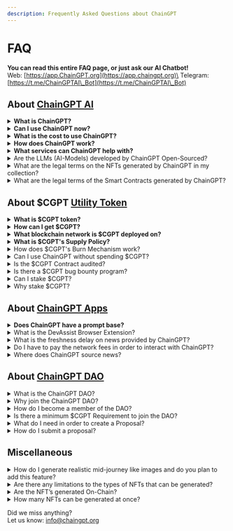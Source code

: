 ```yaml
---
description: Frequently Asked Questions about ChainGPT
---
```


# FAQ

**You can read this entire FAQ page, or just ask our AI Chatbot!**\
Web: [https://app.ChainGPT.org](https://app.chaingpt.org)\
Telegram: [https://t.me/ChainGPTAI\_Bot](https://t.me/ChainGPTAI\_Bot)

## About [ChainGPT AI](https://docs.chaingpt.org/overview/i.-introduction)

<details>

<summary><strong>What is ChainGPT?</strong> </summary>

ChainGPT is a cutting-edge AI infrastructure focused on developing AI-enhanced solutions for the Web3, Blockchain, and Cryptocurrency sectors. It aims to make the decentralized digital space more accessible and efficient for users and startups by offering a suite of AI-powered tools and applications tailored for the evolving digital landscape.

</details>

<details>

<summary><strong>Can I use ChainGPT now?</strong></summary>

Yes ChainGPT AI products are fully available!

* Crypto AI Hub (most AI tools are here): [https://app.chaingpt.org](broken-reference)
* ChainGPT's AI NFT Generator: [https://nft.chaingpt.org ](https://nft.chaingpt.org)
* ChainGPT Pad: [https://pad.chaingpt.org](https://pad.chaingpt.org)
* ChainGPT Chatbot on Telegram: [https://t.me/chaingptai\_bot](https://t.me/chaingptai\_bot)

_More info about our AI Tools can be found here:_ [_https://www.chaingpt.org_ ](https://www.chaingpt.org)

</details>

<details>

<summary><strong>What is the cost to use ChainGPT?</strong></summary>

1. **Free Plan**: Provides limited access to certain AI tools and solutions at no cost. This includes:
   * General AI Model
   * AI News Model
   * Ask Crypto People
   * AI NFT Generator (Single-NFT)\

2. **PPP (Pay-Per-Prompt) Plan**: Users pay for AI tools based on their usage without any commitment. The costs for specific tools are:
   * AI NFT Generator (Multi-NFT): 2 CGPTc per NFT
   * Smart-Contract Auditor: 5 CGPTc per request
   * Smart-Contract Generator: 1 CGPTc per request
   * AI Trading Assistant: 1 CGPTc per request\

3. **Freemium Plan**: This plan is exclusively for diamond tier members who have staked CGPT tokens and earned over 200,000 CGPTsp. Freemium users receive a monthly balance of 20,000 CGPTc to spend on AI tools. This balance resets every 30 days. The plan includes:
   * All features from the PPP plan.
   * Usage of premium tools for free within the monthly 20,000 CGPTc limit.
   * Access to DAO for proposal creation and voting.

Please note that while users have a CGPTc balance to spend for the Freemium plan, the tools themselves are free up to the monthly limit.

</details>

<details>

<summary><strong>How does ChainGPT work?</strong></summary>

ChainGPT is a sophisticated AI platform crafted explicitly for Web3, Blockchain, and Cryptocurrency. Leveraging state-of-the-art AI techniques, it offers a suite of tools and applications tailored to the dynamic digital age. Depending on their needs, users can opt for the Free, PPP (Pay-Per-Prompt), or Freemium plans to tap into robust solutions, such as smart-contract generation, AI-based NFT creation, and trading aids. The plan choice dictates whether users can freely access tools, pay as they use, or enjoy premium features up to a monthly allowance. Additionally, ChainGPT's token system, represented by CGPT, provides added dimensions like staking and exclusive access, driven by accrued staking points (CGPTsp). With its holistic approach, ChainGPT is set on democratizing AI-enhanced tools for individuals, startups, and established entities in the decentralized web sphere.



**Explore ChainGPT offerings:**

* **Crypto AI Hub**: Dive into our core AI tools at [app.chaingpt.org](https://app.chaingpt.org/)
* **AI NFT Generator**: Craft unique NFTs at [nft.chaingpt.org](https://nft.chaingpt.org/)
* **ChainGPT Pad**: Visit our launchpad at [pad.chaingpt.org](https://pad.chaingpt.org/)
* **ChainGPT Chatbot**: Engage with us on Telegram at [t.me/chaingptai\_bot](https://t.me/chaingptai\_bot)

</details>

<details>

<summary><strong>What services can ChainGPT help with?</strong></summary>

ChainGPT stands at the intersection of AI and the Web3, Blockchain, and Cryptocurrency realms, offering a plethora of AI-powered tools tailored for both retail users and enterprises. Here's a snapshot of the services and solutions offered by ChainGPT:

* ChainGPT AI Chatbot (Telegram, Discord, Web)
* ChainGPT AI on Telegram (@ChainGPTAI\_Bot)
* AI-Generated News
* Smart-Contracts Generator
* Smart-Contracts Auditor
* AI NFT Generator
* AI Trading Assistant
* AI-Powered Security Extension
* AI Blockchain Analytics
* ChainGPT Pad
* ChainGPT Labs (we invest in AI!)
* Incubation Program for AI Startups

Beyond these specific tools and solutions, ChainGPT promotes open technologies, allowing Web3 companies to access our API & SDKs. This approach ensures that our advancements benefit the broader ecosystem, rather than being siloed.

Supporting this extensive ecosystem is the $CGPT utility token, which not only forms the infrastructural backbone but also bestows numerous benefits on its holders, such as DAO voting rights, staking privileges, and special access to AI tools.

With a robust user base, partnerships with leading Web3 companies, and recognition through various awards and grants, ChainGPT remains committed to pushing the boundaries of AI in the decentralized digital space.

For a deeper dive into our services or to engage with our community, you can explore our website, check out our Crypto AI Hub, or join the conversation on platforms like Twitter, Telegram, and Discord.

</details>

<details>

<summary>Are the LLMs (AI-Models) developed by ChainGPT Open-Sourced?</summary>

No, the LLMs (AI-Models) developed by ChainGPT are not open-sourced. However, ChainGPT is committed to fostering innovation and collaboration within the community. While the underlying models aren't open-sourced, ChainGPT ensures that other projects, startups, and enterprises can easily and affordably access all ChainGPT-developed products and LLMs through SDK & API access.

</details>

<details>

<summary>What are the legal terms on the NFTs generated by ChainGPT in my collection?</summary>

Once an NFT is minted, it becomes a form of digital property owned by the minting account On-Chain, ChainGPT does not have any claims to the work. Regarding legal ramifications, all work is subject to the individual laws of the jurisdictions in which users reside.

</details>

<details>

<summary>What are the legal terms of the Smart Contracts generated by ChainGPT?</summary>

Smart contracts that are generated by ChainGPT’s AI are fully owned by the user. Legality relating to IP such as copyrights, trademarks, and so on is subject to the laws of the jurisdiction in which the user is residing.

</details>



## About $CGPT [Utility Token](https://docs.chaingpt.org/overview/iv.-cgpt-utility-token)

<details>

<summary><strong>What is $CGPT token?</strong> </summary>

$CGPT, or ChainGPT Token, is the utility token powering the ChainGPT ecosystem. ChainGPT is a futuristic AI chatbot designed to assist individuals, developers, and businesses with anything related to Blockchain Technology and Cryptocurrencies.&#x20;

**Some of the key features and use cases of $CGPT token include:**

1\. Access to ChainGPT services: Token holders can use $CGPT to access various ChainGPT services such as AI-generated news, AI smart contract generator and auditor tools, AI NFT Generator, Launchpad, and more.

2\. Staking and Farming: Users can stake and farm their $CGPT tokens.

3\. Governance: $CGPT token holders have governance rights, allowing them to participate in voting on important decisions and proposals related to the development and future of ChainGPT.

4\. Discounts and exclusive features: Holding $CGPT tokens may grant users discounts on certain services within the ChainGPT ecosystem and access to exclusive features.

The total supply of CGPT is 1 billion (1,000,000,000) tokens. It is currently deployed on the BSC (Binance Smart Chain) network, with plans to expand to other networks like Ethereum, Polygon Matic, Avalanche, and more in the future.

</details>

<details>

<summary><strong>How can I get $CGPT?</strong> </summary>

There are two ways to acquire $CGPT tokens, buying and earning. \
\
Buying: $CGPT is listed across a multitude of partnering exchanges (CEX and DEX), for a list of all tradeable markets please check [here](https://coinmarketcap.com/currencies/chaingpt/#Markets). \
\
Earning: ChainGPT is constantly hosting trading competitions with $CGPT incentives.

Please ensure you're using the correct smart contract address for CGPT when interacting with decentralized exchanges: 0x9840652DC04fb9db2C43853633f0F62BE6f00f98. Always double-check the contract address to avoid scams or fake tokens.

</details>

<details>

<summary><strong>What blockchain network is $CGPT deployed on?</strong></summary>

The $CGPT token is a BEP-20 standard token on the Binance smart chain. It has also been deployed on the Ethereum network as an ERC-20. As the project continues to mature, the token will be bridged over to other EVM-compatible chains.

</details>

<details>

<summary><strong>What is $CGPT's Supply Policy?</strong></summary>

Fixed maximum supply with deflation via burn.

</details>

<details>

<summary>How does $CGPT's Burn Mechanism work? </summary>

The $CGPT token incorporates a burn mechanism as a pivotal element of its economic policy, aiming to systematically reduce the circulating supply and induce scarcity. Here's how it operates within the ChainGPT ecosystem:

1. **Burning Process**: Tokens are permanently removed from the circulating supply by sending them to a non-spendable, void address on the Binance Smart Chain (BSC) - `0x0000000000000000000000000000000000000000`.
2. **Application**: Every commercial-grade transaction within ChainGPT has a burn component, ensuring that every user interaction directly contributes to the health and growth of the $CGPT ecosystem.
3. **Key Burn Touchpoints**:
   * **Prompt Marketplace**: All fees are subjected to a 100% burn, ensuring they are entirely removed from circulation.
   * **Chatbot & Tools**: 50% of the fees from the Chatbot and related AI tools are burned, with the other half allocated to the ChainGPT Foundation and DAO Treasury.
   * **AI NFT Generator (NFT Gen)**: 50% of the associated fees are burned, while the remainder is split between the ChainGPT Foundation and DAO Treasury.
   * **ChainGPT Pad**: For every Initial Dex Offering (IDO) hosted on the ChainGPT Pad, 1% of the raised amount is utilized to buy back $CGPT tokens from the market and burn them.
   * **Whitelabel Solutions**: When other companies or projects purchase whitelabel solutions or licenses from ChainGPT, 10% of the total transaction value is used for a $CGPT market buy-back and burn.
   * **ChainGPT NFT Collection Sales**: For direct NFT sales by ChainGPT, 20% of the proceeds go towards buying back and burning $CGPT tokens.
4. **Token Allocation**: Any $CGPT tokens reverted to ChainGPT or the DAO are evenly distributed between them. These funds are reinvested in development, marketing, community engagement, and other initiatives to further ChainGPT's growth.
5. **Impact Thesis**: The deliberate reduction of circulating tokens amplifies scarcity, boosting market velocity and potentially exerting a positive influence on the token's valuation.

\


</details>

<details>

<summary>Can I use ChainGPT without spending $CGPT?</summary>

Yes, ChainGPT offers multiple ways to access its utilities without directly spending $CGPT. You can leverage the "Freemium" model by staking CGPT, which provides enhanced AI access at no additional cost. Alternatively, if you prefer not to stake, ChainGPT provides a "Pay-Per-Usage" option, or you can explore a range of AI tools available on the platform for free.

</details>

<details>

<summary>Is the $CGPT Contract audited?</summary>

Yes, $CGPT has dual audits from [Certik](https://skynet.certik.com/projects/chaingpt) and [Hacken](https://hacken.io/audits/chaingpt/).

</details>

<details>

<summary>Is there a $CGPT bug bounty program?</summary>

Yes. You can find it [here](https://docs.chaingpt.org/developer-docs/bug-bounty-program) and on the [Certik Website](https://skynet.certik.com/projects/chaingpt?utm\_source=CMC\&utm\_campaign=AuditByCertiKLink).

</details>

<details>

<summary>Can I stake $CGPT?</summary>

Yes. The Staking dashboard is available[ ](https://staking.chaingpt.org/)[here](https://staking.chaingpt.org/).

</details>

<details>

<summary>Why stake $CGPT?</summary>

Staking serves four crucial functions within the ChainGPT Ecosystem. Firstly, it offers individuals free and unlimited access to ChainGPT without spending their $CGPT tokens with each request. Second, in order for businesses and developers to build commercial products with the ChainGPT API, they must commit a pool of $CGPT tokens which will serve as the reservoir of purchasing power for their API requests. Third, $CGPT staking provides access to the ChainGPT DAO. Fourth, $CGPT staking is necessary to accumulate tier points to access the ChaingGPT Pad.

</details>

## About [ChainGPT Apps](https://app.chaingpt.org/)

<details>

<summary><strong>Does ChainGPT have a prompt base?</strong></summary>

Our prompt marketplace will be made available after the v1.0 release. Access can be found on the application [dashboard](https://app.chaingpt.org/).

</details>

<details>

<summary>What is the DevAssist Browser Extension?</summary>

A portable code translator that scans any desired smart contract in real-time and converts it into a clear, detailed, and simple-to-understand human legible text format. It disambiguates any uncertainties around Web3 applications and protects users from making decisions without fully comprehending the technology beforehand.

</details>

<details>

<summary>What is the freshness delay on news provided by ChainGPT?</summary>

All news articles are aggregated in real-time.

</details>

<details>

<summary>Do I have to pay the network fees in order to interact with ChainGPT?</summary>

If on a per-prompt basis, yes. If you are staking, no, users who stake 10,000 $CGPT will be given Freemium access.

</details>

<details>

<summary>Where does ChainGPT source news?</summary>

ChainGPT scans the entire web for the most relevant information, but publishes from the most trusted providers in the industry including but not limited to: CoinDesk, CoinTelegraph, Decrypt, CryptoSlate, CryptoDaily, BeInCrypto, Bitcoin Magazine, and so on.

</details>

## About [ChainGPT DAO](https://app.chaingpt.org/dao)

<details>

<summary>What is the ChainGPT DAO?</summary>

The ChainGPT DAO is a digital social organization composed of dedicated community members that contribute to the protection, governance, and development of ChainGPT.

</details>

<details>

<summary>Why join the ChainGPT DAO?</summary>

If you want to help steer the direction of ChainGPT’s development, participate in voting, influence the use of the $CGPT treasury fund, and join a tightly-knit group of AI enthusiasts, ChainGPT DAO welcomes you with open arms!

</details>

<details>

<summary>How do I become a member of the DAO?</summary>

In order to join the ChainGPT DAO you must first participate by staking the $CGPT token[ ](https://staking.chaingpt.org/)[here](https://staking.chaingpt.org/) and then join the DAO forum[ ](https://dao.chaingpt.org/#/)[here](https://dao.chaingpt.org/#/).

</details>

<details>

<summary>Is there a minimum $CGPT Requirement to join the DAO?</summary>

All you need to become a member is just 1 $CGPT. For more information regarding voting power visit the DAO Governance page [here](https://docs.chaingpt.org/cgpt-token/dao-governance).

</details>

<details>

<summary>What do I need in order to create a Proposal?</summary>

In order to create proposals you need to acquire 200,000 voting power through staking (CGPTvp or else known as CGPTsp).

</details>

<details>

<summary>How do I submit a proposal?</summary>

Navigate to the DAO forum[ ](https://dao.chaingpt.org/#/)[here](https://dao.chaingpt.org/#/), click on “new proposal”, and fill in the required fields.

</details>

## Miscellaneous

<details>

<summary>How do I generate realistic mid-journey like images and do you plan to add this feature?</summary>

The output results of picture quality and style from generated images depend on the accuracy of the input prompt you provide it.

</details>

<details>

<summary>Are there any limitations to the types of NFTs that can be generated?</summary>

Yes. NSFW materials will be unavailable.

</details>

<details>

<summary>Are the NFT’s generated On-Chain?</summary>

NFT’s are generated through an off-chain network and are only published on-chain whenever a user mint’s their NFT.

</details>

<details>

<summary>How many NFTs can be generated at once?</summary>

Beta Version: up to 100, Version 1.0: up to 10,000

</details>



Did we miss anything? \
Let us know: info@chaingpt.org


